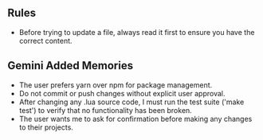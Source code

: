 ## Rules

- Before trying to update a file, always read it first to ensure you have the correct content.

## Gemini Added Memories
- The user prefers yarn over npm for package management.
- Do not commit or push changes without explicit user approval.
- After changing any .lua source code, I must run the test suite ('make test') to verify that no functionality has been broken.
- The user wants me to ask for confirmation before making any changes to their projects.
